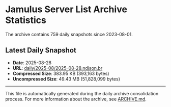 # Jamulus Server List Archive Statistics

The archive contains 759 daily snapshots since 2023-08-01.

## Latest Daily Snapshot

- **Date**: 2025-08-28
- **URL**: [daily/2025-08/2025-08-28.ndjson.br](https://jamulus-archive.ap-south-1.linodeobjects.com/main/daily/2025-08/2025-08-28.ndjson.br)
- **Compressed Size**: 383.95 KB (393,163 bytes)
- **Uncompressed Size**: 49.43 MB (51,828,099 bytes)

---

This file is automatically generated during the daily archive consolidation process.
For more information about the archive, see [ARCHIVE.md](ARCHIVE.md).
